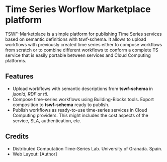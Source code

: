 # Time Series Worflow Marketplace platform

TSWF-Marketplace is a simple platform for publishing Time Series services based on semantic definitions with tswf-schema. It allows to upload workflows with previously created time series either to compose workflows from scratch or to combine different workflows to conform a complete TS service that is easily portable between services and Cloud Computing platforms. 

## Features

- Upload workflows with semantic descriptions from **tswf-schema** in *jsonld*, *RDF* or *ttl*.
- Compose time-series workflows using Building-Blocks tools. Export composition to **tswf-schema** ready to publish.
- Publish workflows as ready-to-use time-series services in Cloud Computing providers. This might includes the cost aspects of the service, SLA, authentication, etc.


## Credits

- Distributed Computation Time-Series Lab. University of Granada. Spain.
- Web Layout: [Author]
